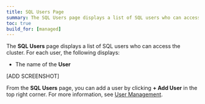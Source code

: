 ```yaml
---
title: SQL Users Page
summary: The SQL Users page displays a list of SQL users who can access the cluster.
toc: true
build_for: [managed]
---
```


The **SQL Users** page displays a list of SQL users who can access the cluster. For each user, the following displays:

- The name of the **User**

[ADD SCREENSHOT]

From the **SQL Users** page, you can add a user by clicking **+ Add User** in the top right corner. For more information, see [User Management](managed-user-management.html).
